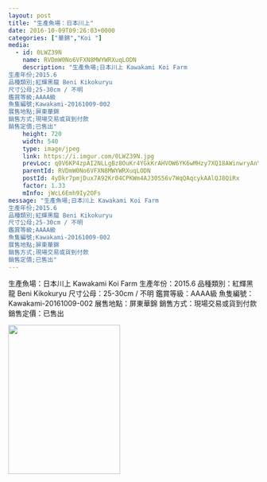 ```yaml
---
layout: post
title: "生產魚場：日本川上" 
date: 2016-10-09T09:26:03+0000 
categories: ["華錦","Koi "] 
media:
  - id: 0LWZ39N
    name: RVDmW0No6VFXN8MWYWRXuqLODN
    description: "生產魚場;日本川上 Kawakami Koi Farm
生產年份;2015.6
品種類別;紅輝黑龍 Beni Kikokuryu
尺寸公母;25-30cm / 不明
鑑賞等級;AAAA級 
魚隻編號;Kawakami-20161009-002
展售地點;屏東華錦
銷售方式;現場交易或貨到付款
銷售定價;已售出"   
    height: 720
    width: 540
    type: image/jpeg
    link: https://i.imgur.com/0LWZ39N.jpg
    prevLoc: q0V6KP4zpAI2NLLgBz8OuKr4YGkKrAHVOW6YK6wMHzy7XQ18AWinwryAnYn6h5LO024PMKhyj9MZ6JWAtG6xBmG96AivWAxZwj4msVRKMQkl6NfO8rE575gQTQlGK5ZBXLFZoY4v9RDkirgg4P44wgu54xNE2qKgIKxBAy00XQFVBYQAvDD0F50j8q54n3HJVG0Nk8KPfrDPjZyr07FnpPkBxwGXsVkg5Dp5QmuJoznoVxZnS4klEq9ljnI1JqR1yqEM
    parentId: RVDmW0No6VFXN8MWYWRXuqLODN
    postId: 4yDkr7pmjDux7A92Kr04CPKWm4AJ30S56v7WqQAqcykAAlQJ8QiRx
    factor: 1.33
    mInfo: jWcL6Emh9Iy2OFs
message: "生產魚場;日本川上 Kawakami Koi Farm
生產年份;2015.6
品種類別;紅輝黑龍 Beni Kikokuryu
尺寸公母;25-30cm / 不明
鑑賞等級;AAAA級 
魚隻編號;Kawakami-20161009-002
展售地點;屏東華錦
銷售方式;現場交易或貨到付款
銷售定價;已售出"
---
```


生產魚場：日本川上 Kawakami Koi Farm
生產年份：2015.6
品種類別：紅輝黑龍 Beni Kikokuryu
尺寸公母：25-30cm / 不明
鑑賞等級：AAAA級 
魚隻編號：Kawakami-20161009-002
展售地點：屏東華錦
銷售方式：現場交易或貨到付款
銷售定價：已售出


<a href="https://i.imgur.com/0LWZ39N.jpg"><img src="https://i.imgur.com/0LWZ39N.jpg" height="300" width="225" /></a> 
 

